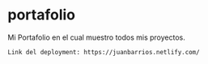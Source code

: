 # portafolio
Mi Portafolio en el cual muestro todos mis proyectos.

```
Link del deployment: https://juanbarrios.netlify.com/
```

